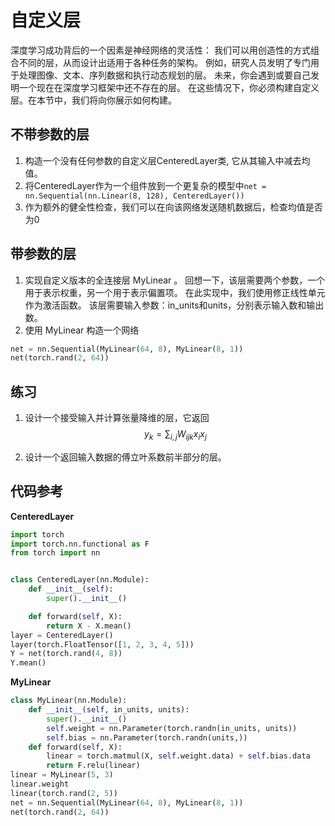 # 自定义层
深度学习成功背后的一个因素是神经网络的灵活性： 我们可以用创造性的方式组合不同的层，从而设计出适用于各种任务的架构。 例如，研究人员发明了专门用于处理图像、文本、序列数据和执行动态规划的层。 未来，你会遇到或要自己发明一个现在在深度学习框架中还不存在的层。 在这些情况下，你必须构建自定义层。在本节中，我们将向你展示如何构建。

## 不带参数的层
1. 构造一个没有任何参数的自定义层CenteredLayer类, 它从其输入中减去均值。 
2. 将CenteredLayer作为一个组件放到一个更复杂的模型中```net = nn.Sequential(nn.Linear(8, 128), CenteredLayer())```
3. 作为额外的健全性检查，我们可以在向该网络发送随机数据后，检查均值是否为0

## 带参数的层
1. 实现自定义版本的全连接层 MyLinear 。 回想一下，该层需要两个参数，一个用于表示权重，另一个用于表示偏置项。 在此实现中，我们使用修正线性单元作为激活函数。 该层需要输入参数：in_units和units，分别表示输入数和输出数。
2. 使用 MyLinear 构造一个网络
```py
net = nn.Sequential(MyLinear(64, 8), MyLinear(8, 1))
net(torch.rand(2, 64))
```
## 练习
1. 设计一个接受输入并计算张量降维的层，它返回$$y_k = \sum_{i, j} W_{ijk} x_i x_j$$

2. 设计一个返回输入数据的傅立叶系数前半部分的层。

## 代码参考
**CenteredLayer**
```py
import torch
import torch.nn.functional as F
from torch import nn


class CenteredLayer(nn.Module):
    def __init__(self):
        super().__init__()

    def forward(self, X):
        return X - X.mean()
layer = CenteredLayer()
layer(torch.FloatTensor([1, 2, 3, 4, 5]))
Y = net(torch.rand(4, 8))
Y.mean()
```
**MyLinear**
```py
class MyLinear(nn.Module):
    def __init__(self, in_units, units):
        super().__init__()
        self.weight = nn.Parameter(torch.randn(in_units, units))
        self.bias = nn.Parameter(torch.randn(units,))
    def forward(self, X):
        linear = torch.matmul(X, self.weight.data) + self.bias.data
        return F.relu(linear)
linear = MyLinear(5, 3)
linear.weight
linear(torch.rand(2, 5))
net = nn.Sequential(MyLinear(64, 8), MyLinear(8, 1))
net(torch.rand(2, 64))
```

